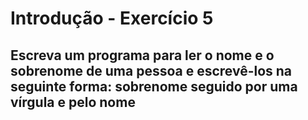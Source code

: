 <h1>Introdução - Exercício 5</h1>
<h2>Escreva um programa para ler o nome e o sobrenome de uma pessoa e escrevê-los na seguinte forma: sobrenome seguido por uma vírgula e pelo nome</h2>
